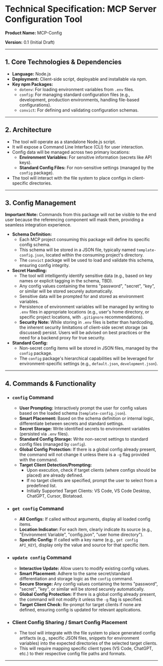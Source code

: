 # Technical Specification: MCP Server Configuration Tool

**Product Name:** MCP-Config

**Version:** 0.1 (Initial Draft)

---

## 1. Core Technologies & Dependencies

* **Language:** Node.js
* **Deployment:** Client-side script, deployable and installable via npm.
* **Key npm Packages:**
    * `dotenv`: For loading environment variables from `.env` files.
    * `config`: For managing standard configuration files (e.g., development, production environments, handling file-based configurations).
    * `convict`: For defining and validating configuration schemas.

---

## 2. Architecture

* The tool will operate as a standalone Node.js script.
* It will expose a Command Line Interface (CLI) for user interaction.
* Config data will be managed across two primary locations:
    * **Environment Variables:** For sensitive information (secrets like API keys).
    * **Standard Config Files:** For non-sensitive settings (managed by the `config` package).
* The tool will interact with the file system to place configs in client-specific directories.

---

## 3. Config Management

**Important Note:** Commands from this package will not be visible to the end user because the referencing component will mask them, providing a seamless integration experience.

* **Schema Definition:**
    * Each MCP project consuming this package will define its specific config schema.
    * This schema will be stored in a JSON file, typically named `template-config.json`, located within the consuming project's directory.
    * The `convict` package will be used to load and validate this schema, ensuring config integrity.
* **Secret Handling:**
    * The tool will intelligently identify sensitive data (e.g., based on key names or explicit tagging in the schema, TBD).
    * Any config values containing the terms "password", "secret", "key", or similar will be stored securely automatically.
    * Sensitive data will be prompted for and stored as environment variables.
    * Persistence of environment variables will be managed by writing to `.env` files in appropriate locations (e.g., user's home directory, or specific project locations, with `.gitignore` recommendations).
    * **Security Note:** While storing in `.env` files is better than hardcoding, the inherent security limitations of client-side secret storage (as discussed) persist. Users will be advised on best practices or the need for a backend proxy for true security.
* **Standard Config:**
    * Non-secret config items will be stored in JSON files, managed by the `config` package.
    * The `config` package's hierarchical capabilities will be leveraged for environment-specific settings (e.g., `default.json`, `development.json`).

---

## 4. Commands & Functionality

* ### `config` Command
    * **User Prompting:** Interactively prompt the user for config values based on the loaded schema (`template-config.json`).
    * **Smart Placement:** Based on the schema definition or internal logic, differentiate between secrets and standard settings.
    * **Secret Storage:** Write identified secrets to environment variables (persisted via `.env` files).
    * **Standard Config Storage:** Write non-secret settings to standard config files (managed by `config`).
    * **Global Config Protection:** If there is a global config already present, the command will not change it unless there is a `-g` flag provided with the command.
    * **Target Client Detection/Prompting:**
        * Upon execution, check if target clients (where configs should be placed) are already defined.
        * If no target clients are specified, prompt the user to select from a predefined list.
        * Initially Supported Target Clients: VS Code, VS Code Desktop, ChatGPT, Cursor, Blotatoad.

* ### `get config` Command
    * **All Configs:** If called without arguments, display all loaded config items.
    * **Location Indicator:** For each item, clearly indicate its source (e.g., "Environment Variable", "config.json", "user home directory").
    * **Specific Config:** If called with a key name (e.g., `get config API_KEY`), display only the value and source for that specific item.

* ### `update config` Command
    * **Interactive Update:** Allow users to modify existing config values.
    * **Smart Placement:** Adhere to the same secret/standard differentiation and storage logic as the `config` command.
    * **Secure Storage:** Any config values containing the terms "password", "secret", "key", or similar will be stored securely automatically.
    * **Global Config Protection:** If there is a global config already present, the command will not modify it unless the `-g` flag is specified.
    * **Target Client Check:** Re-prompt for target clients if none are defined, ensuring config is updated for relevant applications.

* ### Client Config Sharing / Smart Config Placement
    * The tool will integrate with the file system to place generated config artifacts (e.g., specific JSON files, snippets for environment variables) into the expected directories of the selected target clients.
    * This will require mapping specific client types (VS Code, ChatGPT, etc.) to their respective config file paths and formats.

---
